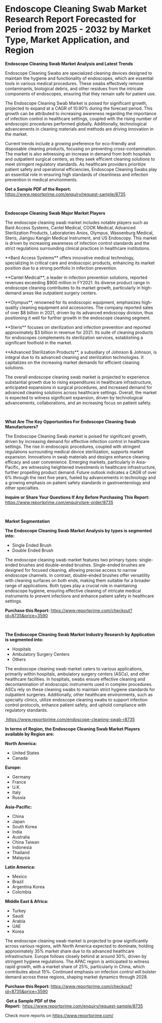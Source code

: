 <p><h1>Endoscope Cleaning Swab Market Research Report Forecasted for Period from 2025 -  2032 by Market Type, Market Application, and Region</h1></p><p><strong>Endoscope Cleaning Swab Market Analysis and Latest Trends</strong></p>
<p><p>Endoscope Cleaning Swabs are specialized cleaning devices designed to maintain the hygiene and functionality of endoscopes, which are essential tools in various medical procedures. These swabs effectively remove contaminants, biological debris, and other residues from the intricate components of endoscopes, ensuring that they remain safe for patient use.</p><p>The Endoscope Cleaning Swab Market is poised for significant growth, projected to expand at a CAGR of 10.90% during the forecast period. This growth can be attributed to increasing awareness regarding the importance of infection control in healthcare settings, coupled with the rising number of endoscopic procedures performed globally. Additionally, technological advancements in cleaning materials and methods are driving innovation in the market.</p><p>Current trends include a growing preference for eco-friendly and disposable cleaning products, focusing on preventing cross-contamination. The market is also witnessing an increase in demand from both hospitals and outpatient surgical centers, as they seek efficient cleaning solutions to meet stringent regulatory standards. As healthcare providers prioritize patient safety and operational efficiencies, Endoscope Cleaning Swabs play an essential role in ensuring high standards of cleanliness and infection prevention in medical environments.</p></p>
<p><strong>Get a Sample PDF of the Report:&nbsp;</strong> <a href="https://www.reportprime.com/enquiry/request-sample/8735?utm_campaign=3584&utm_medium=2&utm_source=Github&utm_content=ia&utm_term=20032025&utm_id=endoscope-cleaning-swab">https://www.reportprime.com/enquiry/request-sample/8735</a></p>
<p>&nbsp;</p>
<p><strong>Endoscope Cleaning Swab Major Market Players</strong></p>
<p><p>The endoscope cleaning swab market includes notable players such as Bard Access Systems, Cantel Medical, COOK Medical, Advanced Sterilization Products, Laboratories Anios, Olympus, Wassenburg Medical, Steris, Jiangsu Kangjin Medical Instrument, and US Endoscopy. This market is driven by increasing awareness of infection control standards and the strict regulations surrounding clinical practices in healthcare institutions.</p><p>**Bard Access Systems** offers innovative medical technology, specializing in critical care and endoscopic products, enhancing its market position due to a strong portfolio in infection prevention.</p><p>**Cantel Medical**, a leader in infection prevention solutions, reported revenues exceeding $900 million in FY2021. Its diverse product range in endoscope cleaning contributes to its market growth, particularly in high-demand areas like outpatient surgery centers.</p><p>**Olympus**, renowned for its endoscopic equipment, emphasizes high-quality cleaning equipment and accessories. The company reported sales of over $8 billion in 2021, driven by its advanced endoscopy division, thus positioning it well for further growth in the endoscope cleaning segment.</p><p>**Steris** focuses on sterilization and infection prevention and reported approximately $3 billion in revenue for 2021. Its suite of cleaning products for endoscopes complements its sterilization services, establishing a significant foothold in the market.</p><p>**Advanced Sterilization Products**, a subsidiary of Johnson & Johnson, is integral due to its advanced cleaning and sterilization technologies. It capitalizes on the increasing market demands for efficient cleaning solutions.</p><p>The overall endoscope cleaning swab market is projected to experience substantial growth due to rising expenditures in healthcare infrastructure, anticipated expansions in surgical procedures, and increased demand for advanced cleaning solutions across healthcare settings. Overall, the market is expected to witness significant expansion, driven by technological advancements, collaborations, and an increasing focus on patient safety.</p></p>
<p>&nbsp;</p>
<p><strong>What Are The Key Opportunities For Endoscope Cleaning Swab Manufacturers?</strong></p>
<p><p>The Endoscope Cleaning Swab market is poised for significant growth, driven by increasing demand for effective infection control in healthcare settings. The rise in endoscopic procedures, coupled with stringent regulations surrounding medical device sterilization, supports market expansion. Innovations in swab materials and designs enhance cleaning efficacy and user convenience. Emerging markets, particularly in Asia-Pacific, are witnessing heightened investments in healthcare infrastructure, further propelling product demand. Future outlook indicates a CAGR of over 6% through the next five years, fueled by advancements in technology and a growing emphasis on patient safety standards in gastroenterology and other specialties.</p></p>
<p><strong>Inquire or Share Your Questions If Any Before Purchasing This Report:</strong> <a href="https://www.reportprime.com/enquiry/pre-order/8735?utm_campaign=3584&utm_medium=2&utm_source=Github&utm_content=ia&utm_term=20032025&utm_id=endoscope-cleaning-swab">https://www.reportprime.com/enquiry/pre-order/8735</a></p>
<p>&nbsp;</p>
<p><strong>Market Segmentation</strong></p>
<p><strong>The Endoscope Cleaning Swab Market Analysis by types is segmented into:</strong></p>
<p><ul><li>Single Ended Brush</li><li>Double Ended Brush</li></ul></p>
<p><p>The endoscope cleaning swab market features two primary types: single-ended brushes and double-ended brushes. Single-ended brushes are designed for focused cleaning, allowing precise access to narrow endoscope channels. In contrast, double-ended brushes offer versatility with cleaning surfaces on both ends, making them suitable for a broader range of applications. Both types play a crucial role in maintaining endoscope hygiene, ensuring effective cleaning of intricate medical instruments to prevent infections and enhance patient safety in healthcare settings.</p></p>
<p><strong>Purchase this Report:&nbsp;</strong><a href="https://www.reportprime.com/checkout?id=8735&price=3590&utm_campaign=3584&utm_medium=2&utm_source=Github&utm_content=ia&utm_term=20032025&utm_id=endoscope-cleaning-swab">https://www.reportprime.com/checkout?id=8735&price=3590</a></p>
<p>&nbsp;</p>
<p><strong>The Endoscope Cleaning Swab Market Industry Research by Application is segmented into:</strong></p>
<p><ul><li>Hospitals</li><li>Ambulatory Surgery Centers</li><li>Others</li></ul></p>
<p><p>The endoscope cleaning swab market caters to various applications, primarily within hospitals, ambulatory surgery centers (ASCs), and other healthcare facilities. In hospitals, swabs ensure effective cleaning and decontamination of endoscopic instruments used in complex procedures. ASCs rely on these cleaning swabs to maintain strict hygiene standards for outpatient surgeries. Additionally, other healthcare environments, such as specialty clinics, utilize endoscope cleaning swabs to support infection control protocols, enhance patient safety, and uphold compliance with regulatory standards.</p></p>
<p><a href="https://www.reportprime.com/endoscope-cleaning-swab-r8735?utm_campaign=3584&utm_medium=2&utm_source=Github&utm_content=ia&utm_term=20032025&utm_id=endoscope-cleaning-swab">&nbsp;https://www.reportprime.com/endoscope-cleaning-swab-r8735</a></p>
<p><strong>In terms of Region, the Endoscope Cleaning Swab Market Players available by Region are:</strong></p>
<p>
    <p> <strong> North America: </strong>
        <ul>
            <li>United States</li>
            <li>Canada</li>
        </ul>
        </p> 
    <p> <strong> Europe: </strong>
        <ul>
            <li>Germany</li>
            <li>France</li>
            <li>U.K.</li>
            <li>Italy</li>
            <li>Russia</li>
        </ul>
        </p> 
    <p> <strong> Asia-Pacific: </strong>
        <ul>
            <li>China</li>
            <li>Japan</li>
            <li>South Korea</li>
            <li>India</li>
            <li>Australia</li>
            <li>China Taiwan</li>
            <li>Indonesia</li>
            <li>Thailand</li>
            <li>Malaysia</li>
        </ul>
        </p> 
    <p> <strong> Latin America: </strong>
        <ul>
            <li>Mexico</li>
            <li>Brazil</li>
            <li>Argentina Korea</li>
            <li>Colombia</li>
        </ul>
        </p> 
    <p> <strong> Middle East & Africa: </strong>
        <ul>
            <li>Turkey</li>
            <li>Saudi</li>
            <li>Arabia</li>
            <li>UAE</li>
            <li>Korea</li>
        </ul>
    </p>
    </p>
<p><p>The endoscope cleaning swab market is projected to grow significantly across various regions, with North America expected to dominate, holding approximately 35% market share due to its advanced healthcare infrastructure. Europe follows closely behind at around 30%, driven by stringent hygiene regulations. The APAC region is anticipated to witness rapid growth, with a market share of 25%, particularly in China, which contributes about 15%. Continued emphasis on infection control will bolster demand across these regions, shaping market dynamics through 2028.</p></p>
<p><strong>Purchase this Report: </strong><a href="https://www.reportprime.com/checkout?id=8735&price=3590&utm_campaign=3584&utm_medium=2&utm_source=Github&utm_content=ia&utm_term=20032025&utm_id=endoscope-cleaning-swab">https://www.reportprime.com/checkout?id=8735&price=3590</a></p>
<p>&nbsp;<strong>Get a Sample PDF of the Report:&nbsp;&nbsp;</strong><a href="https://www.reportprime.com/enquiry/request-sample/8735?utm_campaign=3584&utm_medium=2&utm_source=Github&utm_content=ia&utm_term=20032025&utm_id=endoscope-cleaning-swab">https://www.reportprime.com/enquiry/request-sample/8735</a></p>
<p><strong></strong></p>
<p>Check more reports on <a href="https://www.reportprime.com/?utm_campaign=3584&utm_medium=2&utm_source=Github&utm_content=ia&utm_term=20032025&utm_id=endoscope-cleaning-swab">https://www.reportprime.com/</a></p>